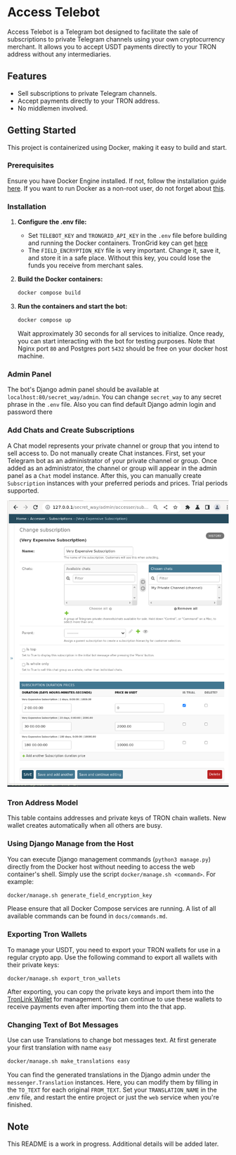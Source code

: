 # Access Telebot

Access Telebot is a Telegram bot designed to facilitate the sale of subscriptions to private Telegram channels using your own cryptocurrency merchant. It allows you to accept USDT payments directly to your TRON address without any intermediaries.

## Features

- Sell subscriptions to private Telegram channels.
- Accept payments directly to your TRON address.
- No middlemen involved.

## Getting Started

This project is containerized using Docker, making it easy to build and start.

### Prerequisites

Ensure you have Docker Engine installed. If not, follow the installation guide [here](https://docs.docker.com/engine/install/). If you want to run Docker as a non-root user, do not forget about [this](https://docs.docker.com/engine/install/linux-postinstall/#manage-docker-as-a-non-root-user).

### Installation

1. **Configure the .env file:**

   - Set `TELEBOT_KEY` and `TRONGRID_API_KEY` in the `.env` file before building and running the Docker containers. TronGrid key can get [here](https://www.trongrid.io/register)
   - The `FIELD_ENCRYPTION_KEY` file is very important. Change it, save it, and store it in a safe place. Without this key, you could lose the funds you receive from merchant sales.

2. **Build the Docker containers:**

   ```sh
   docker compose build
   ```

3. **Run the containers and start the bot:**

   ```sh
   docker compose up
   ```

   Wait approximately 30 seconds for all services to initialize. Once ready, you can start interacting with the bot for testing purposes. Note that Nginx port `80` and Postgres port `5432` should be free on your docker host machine.

### Admin Panel

The bot's Django admin panel should be available at `localhost:80/secret_way/admin`. You can change `secret_way` to any secret phrase in the `.env` file. Also you can find default Django admin login and password there

### Add Chats and Create Subscriptions

A Chat model represents your private channel or group that you intend to sell access to. Do not manually create Chat instances. First, set your Telegram bot as an administrator of your private channel or group. Once added as an administrator, the channel or group will appear in the admin panel as a `Chat` model instance. After this, you can manually create `Subscription` instances with your preferred periods and prices. Trial periods supported.

<img src="./docs/images/create_subscription_instance.png?raw=true" width="600"/>

### Tron Address Model

This table contains addresses and private keys of TRON chain wallets. New wallet creates automatically when all others are busy.

### Using Django Manage from the Host

You can execute Django management commands (`python3 manage.py`) directly from the Docker host without needing to access the web container's shell. Simply use the script `docker/manage.sh <command>`. For example:

```bash
docker/manage.sh generate_field_encryption_key
```

Please ensure that all Docker Compose services are running. A list of all available commands can be found in `docs/commands.md`.

### Exporting Tron Wallets

To manage your USDT, you need to export your TRON wallets for use in a regular crypto app. Use the following command to export all wallets with their private keys:

```
docker/manage.sh export_tron_wallets
```

After exporting, you can copy the private keys and import them into the [TronLink Wallet](https://www.tronlink.org/) for management. You can continue to use these wallets to receive payments even after importing them into the that app.

### Changing Text of Bot Messages 

Use can use Translations to change bot messages text. At first generate your first translation with name `easy`

```bash
docker/manage.sh make_translations easy
```

You can find the generated translations in the Django admin under the `messenger.Translation` instances. Here, you can modify them by filling in the `TO_TEXT` for each original `FROM_TEXT`. Set your `TRANSLATION_NAME` in the .env file, and restart the entire project or just the `web` service when you're finished.

## Note

This README is a work in progress. Additional details will be added later.
